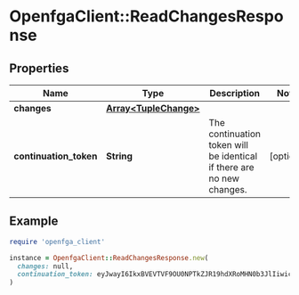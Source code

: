 # OpenfgaClient::ReadChangesResponse

## Properties

| Name | Type | Description | Notes |
| ---- | ---- | ----------- | ----- |
| **changes** | [**Array&lt;TupleChange&gt;**](TupleChange.md) |  |  |
| **continuation_token** | **String** | The continuation token will be identical if there are no new changes. | [optional] |

## Example

```ruby
require 'openfga_client'

instance = OpenfgaClient::ReadChangesResponse.new(
  changes: null,
  continuation_token: eyJwayI6IkxBVEVTVF9OU0NPTkZJR19hdXRoMHN0b3JlIiwic2siOiIxem1qbXF3MWZLZExTcUoyN01MdTdqTjh0cWgifQ&#x3D;&#x3D;
)
```

